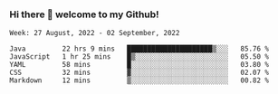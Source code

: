 ### Hi there 👋 welcome to my Github! 

<!--START_SECTION:waka-->
```text
Week: 27 August, 2022 - 02 September, 2022

Java         22 hrs 9 mins   █████████████████████▒░░░   85.76 % 
JavaScript   1 hr 25 mins    █▒░░░░░░░░░░░░░░░░░░░░░░░   05.50 % 
YAML         58 mins         █░░░░░░░░░░░░░░░░░░░░░░░░   03.80 % 
CSS          32 mins         ▓░░░░░░░░░░░░░░░░░░░░░░░░   02.07 % 
Markdown     12 mins         ▒░░░░░░░░░░░░░░░░░░░░░░░░   00.82 % 
```
<!--END_SECTION:waka-->
